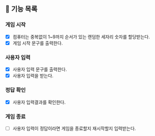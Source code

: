 ## 📄   기능 목록

### 게임 시작
- [x] 컴퓨터는 중복없이 1~9까지 순서가 있는 랜덤한 세자리 숫자를 할당받는다.
- [x] 게임 시작 문구를 출력한다.
### 사용자 입력
- [x] 사용자 입력 문구를 출력한다.
- [x] 사용자 입력을 받는다.
### 정답 확인
- [x] 사용자 입력결과를 확인한다.
### 게임 종료
- [ ] 사용자 입력이 정답이라면 게임을 종료할지 재시작할지 입력받는다.